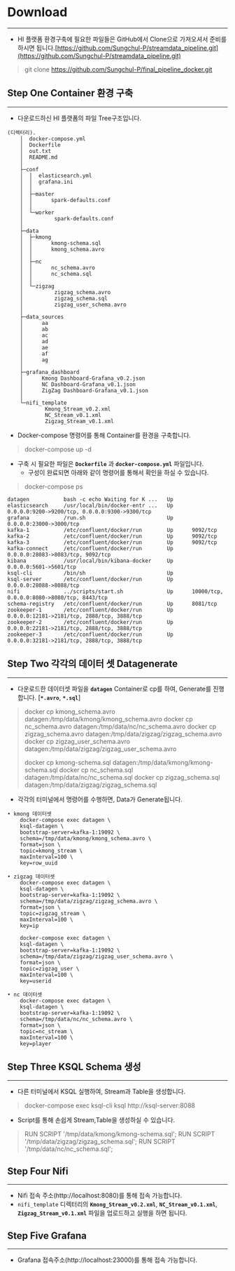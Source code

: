 
# Download
---

- HI 플랫폼 환경구축에 필요한 파일들은 GitHub에서 Clone으로 가져오셔서 준비를 하시면 됩니다.[https://github.com/Sungchul-P/streamdata_pipeline.git](https://github.com/Sungchul-P/streamdata_pipeline.git)

> git clone https://github.com/Sungchul-P/final_pipeline_docker.git


## Step One Container 환경 구축
---

- 다운로드하신 HI 플랫폼의 파일 Tree구조입니다.

```
(디렉터리).
    │  docker-compose.yml
    │  Dockerfile
    │  out.txt
    │  README.md
    │
    ├─conf
    │  │  elasticsearch.yml
    │  │  grafana.ini
    │  │
    │  ├─master
    │  │      spark-defaults.conf
    │  │
    │  └─worker
    │          spark-defaults.conf
    │
    ├─data
    │  ├─kmong
    │  │      kmong-schema.sql
    │  │      kmong_schema.avro
    │  │
    │  ├─nc
    │  │      nc_schema.avro
    │  │      nc_schema.sql
    │  │
    │  └─zigzag
    │          zigzag_schema.avro
    │          zigzag_schema.sql
    │          zigzag_user_schema.avro
    │
    ├─data_sources
    │      aa
    │      ab
    │      ac
    │      ad
    │      ae
    │      af
    │      ag
    │
    ├─grafana_dashboard
    │      Kmong Dashboard-Grafana_v0.2.json
    │      NC Dashboard-Grafana_v0.1.json
    │      ZigZag Dashboard-Grafana_v0.1.json
    │
    └─nifi_template
            Kmong_Stream_v0.2.xml
            NC_Stream_v0.1.xml
            Zigzag_Stream_v0.1.xml
```

- Docker-compose 명령어를 통해 Container를 환경을 구축합니다.

> docker-compose up -d


- 구축 시 필요한 파일은 **`Dockerfile`** 과 **`docker-compose.yml`** 파일입니다.
  - 구성이 완료되면 아래와 같이 명령어를 통해서 확인을 하실 수 있습니다.

> docker-compose ps 

```
datagen           bash -c echo Waiting for K ...   Up
elasticsearch     /usr/local/bin/docker-entr ...   Up      0.0.0.0:9200->9200/tcp, 0.0.0.0:9300->9300/tcp
grafana           /run.sh                          Up      0.0.0.0:23000->3000/tcp
kafka-1           /etc/confluent/docker/run        Up      9092/tcp
kafka-2           /etc/confluent/docker/run        Up      9092/tcp
kafka-3           /etc/confluent/docker/run        Up      9092/tcp
kafka-connect     /etc/confluent/docker/run        Up      0.0.0.0:28083->8083/tcp, 9092/tcp
kibana            /usr/local/bin/kibana-docker     Up      0.0.0.0:5601->5601/tcp
ksql-cli          /bin/sh                          Up
ksql-server       /etc/confluent/docker/run        Up      0.0.0.0:28088->8088/tcp
nifi              ../scripts/start.sh              Up      10000/tcp, 0.0.0.0:8080->8080/tcp, 8443/tcp
schema-registry   /etc/confluent/docker/run        Up      8081/tcp
zookeeper-1       /etc/confluent/docker/run        Up      0.0.0.0:12181->2181/tcp, 2888/tcp, 3888/tcp
zookeeper-2       /etc/confluent/docker/run        Up      0.0.0.0:22181->2181/tcp, 2888/tcp, 3888/tcp
zookeeper-3       /etc/confluent/docker/run        Up      0.0.0.0:32181->2181/tcp, 2888/tcp, 3888/tcp
```

## Step Two 각각의 데이터 셋 Datagenerate
---

- 다운로드한 데이터셋 파일을 **`datagen`** Container로 cp를 하여, Generate를 진행합니다.
  [**`*.avro`**, **`*.sql`**]

> docker cp kmong_schema.avro datagen:/tmp/data/kmong/kmong_schema.avro
> docker cp nc_schema.avro datagen:/tmp/data/nc/nc_schema.avro
> docker cp zigzag_schema.avro datagen:/tmp/data/zigzag/zigzag_schema.avro
> docker cp zigzag_user_schema.avro datagen:/tmp/data/zigzag/zigzag_user_schema.avro
>
> docker cp kmong-schema.sql datagen:/tmp/data/kmong/kmong-schema.sql
> docker cp nc_schema.sql datagen:/tmp/data/nc/nc_schema.sql
> docker cp zigzag_schema.sql datagen:/tmp/data/zigzag/zigzag_schema.sql


- 각각의 터미널에서 명령어를 수행하면, Data가 Generate됩니다.
```
• kmong 데이터셋
    docker-compose exec datagen \
    ksql-datagen \
    bootstrap-server=kafka-1:19092 \
    schema=/tmp/data/kmong/kmong_schema.avro \
    format=json \
    topic=kmong_stream \
    maxInterval=100 \
    key=row_uuid

• zigzag 데이터셋
    docker-compose exec datagen \
    ksql-datagen \
    bootstrap-server=kafka-1:19092 \
    schema=/tmp/data/zigzag/zigzag_schema.avro \
    format=json \
    topic=zigzag_stream \
    maxInterval=100 \
    key=ip

    docker-compose exec datagen \
    ksql-datagen \
    bootstrap-server=kafka-1:19092 \
    schema=/tmp/data/zigzag/zigzag_user_schema.avro \
    format=json \
    topic=zigzag_user \
    maxInterval=100 \
    key=userid

• nc 데이터셋
    docker-compose exec datagen \
    ksql-datagen \
    bootstrap-server=kafka-1:19092 \
    schema=/tmp/data/nc/nc_schema.avro \
    format=json \
    topic=nc_stream \
    maxInterval=100 \
    key=player
```


## Step Three KSQL Schema 생성
---


- 다른 터미널에서 KSQL 실행하여, Stream과 Table을 생성합니다.

> docker-compose exec ksql-cli ksql http://ksql-server:8088


- Script를 통해 손쉽게 Stream,Table을 생성하실 수 있습니다.

> RUN SCRIPT '/tmp/data/kmong/kmong-schema.sql';
> RUN SCRIPT '/tmp/data/zigzag/zigzag_schema.sql';
> RUN SCRIPT '/tmp/data/nc/nc_schema.sql';


## Step Four Nifi
---

- Nifi 접속 주소(http://localhost:8080)를 통해 접속 가능합니다.
- `nifi_template` 디렉터리의 **`Kmong_Stream_v0.2.xml`**, **`NC_Stream_v0.1.xml`**, **`Zigzag_Stream_v0.1.xml`** 파일을 업로드하고 실행을 하면 됩니다.


## Step Five Grafana
---

- Grafana 접속주소(http://localhost:23000)를 통해 접속 가능합니다.
